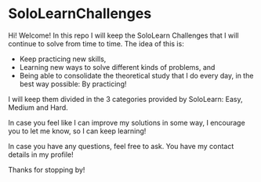 # SoloLearnChallenges
Hi! Welcome!
In this repo I will keep the SoloLearn Challenges that I will continue to solve from time to time. The idea of this is:
- Keep practicing new skills,
- Learning new ways to solve different kinds of problems, and
- Being able to consolidate the theoretical study that I do every day, in the best way possible: By practicing!

I will keep them divided in the 3 categories provided by SoloLearn: Easy, Medium and Hard.

In case you feel like I can improve my solutions in some way, I encourage you to let me know, so I can keep learning!

In case you have any questions, feel free to ask. You have my contact details in my profile!

Thanks for stopping by!
